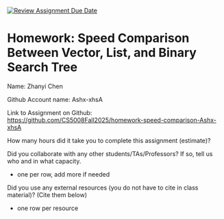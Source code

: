 [![Review Assignment Due Date](https://classroom.github.com/assets/deadline-readme-button-22041afd0340ce965d47ae6ef1cefeee28c7c493a6346c4f15d667ab976d596c.svg)](https://classroom.github.com/a/MC3_PSCr)
# Homework: Speed Comparison Between Vector, List, and Binary Search Tree

Name: Zhanyi Chen

Github Account name: Ashx-xhsA

Link to Assignment on Github: https://github.com/CS5008Fall2025/homework-speed-comparison-Ashx-xhsA

How many hours did it take you to complete this assignment (estimate)? 

Did you collaborate with any other students/TAs/Professors? If so, tell us who and in what capacity.  
- one per row, add more if needed


Did you use any external resources (you do not have to cite in class material)? (Cite them below)  
- one row per resource
